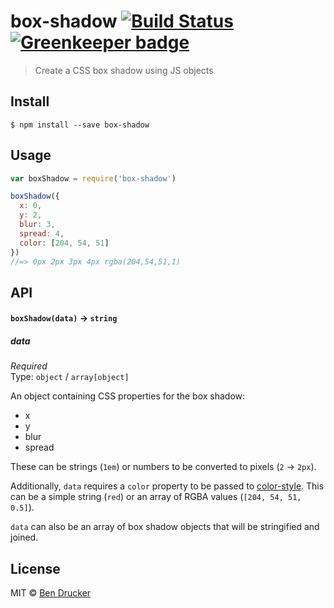 # box-shadow [![Build Status](https://travis-ci.org/bendrucker/box-shadow.svg?branch=master)](https://travis-ci.org/bendrucker/box-shadow) [![Greenkeeper badge](https://badges.greenkeeper.io/bendrucker/box-shadow.svg)](https://greenkeeper.io/)

> Create a CSS box shadow using JS objects


## Install

```
$ npm install --save box-shadow
```


## Usage

```js
var boxShadow = require('box-shadow')

boxShadow({
  x: 0,
  y: 2,
  blur: 3,
  spread: 4,
  color: [204, 54, 51]  
})
//=> 0px 2px 3px 4px rgba(204,54,51,1)
```

## API

#### `boxShadow(data)` -> `string`

##### data

*Required*  
Type: `object` / `array[object]`

An object containing CSS properties for the box shadow:

* x
* y
* blur
* spread

These can be strings (`1em`) or numbers to be converted to pixels (`2` -> `2px`).

Additionally, `data` requires a `color` property to be passed to [color-style](https://github.com/mattdesl/color-style). This can be a simple string (`red`) or an array of RGBA values (`[204, 54, 51, 0.5]`).

`data` can also be an array of box shadow objects that will be stringified and joined.


## License

MIT © [Ben Drucker](http://bendrucker.me)
